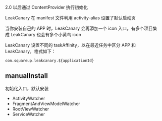 
2.0 以后通过 ContentProvider 执行初始化

LeakCanary 在 manifest 文件利用 activity-alias 设置了默认启动页

当你安装自己的 APP 时，LeakCanary 会再添加一个 icon 入口，有多个项目集成 LeakCanary 也会有多个小黄鸟 icon

LeakCanary 设置不同的 taskAffinity，以在最近任务中区分 APP 和 LeakCanary，格式如下：

```
com.squareup.leakcanary.${applicationId}
```

## manualInstall

初始化入口，默认安装

- ActivityWatcher
- FragmentAndViewModelWatcher
- RootViewWatcher
- ServiceWatcher

